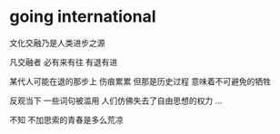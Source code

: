 # going international

文化交融乃是人类进步之源

凡交融者
必有来有往
有退有进

某代人可能在退的那步上
伤痕累累
但那是历史过程
意味着不可避免的牺牲

反观当下
一些词句被滥用
人们仿佛失去了自由思想的权力
...

不知
不加思索的青春是多么荒凉

